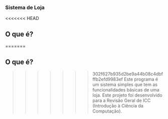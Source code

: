 ### Sistema de Loja
<<<<<<< HEAD

## O que é?

=======
## O que é?

>>>>>>> 302f627b935d2be9a44b08c4dbfffb2efd9983ef
Este programa é um sistema simples que tem as funcionalidades básicas de uma loja. Este projeto foi desenvolvido para a Revisão Geral de ICC (Introdução à Ciência da Computação).
